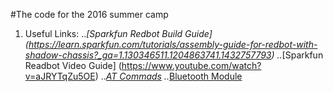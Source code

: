 #The code for the 2016 summer camp


1. Useful Links:
..*[Sparkfun Redbot Build Guide] (https://learn.sparkfun.com/tutorials/assembly-guide-for-redbot-with-shadow-chassis?_ga=1.130346511.1204863741.1432757793)
..*[Sparkfun Readbot Video Guide] (https://www.youtube.com/watch?v=aJRYTqZu5OE)
..*[AT Commads](https://learn.adafruit.com/introducing-adafruit-ble-bluetooth-low-energy-friend/standard-at)
..*[Bluetooth Module](https://learn.adafruit.com/introducing-the-adafruit-bluefruit-le-uart-friend)